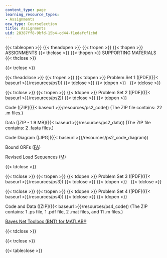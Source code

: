 ```yaml
---
content_type: page
learning_resource_types:
- Assignments
ocw_type: CourseSection
title: Assignments
uid: 28387ff8-9bfd-15b4-cd44-f1edafcf1cbd
---
```


{{< tableopen >}}
{{< theadopen >}}
{{< tropen >}}
{{< thopen >}}
ASSIGNMENTS
{{< thclose >}}
{{< thopen >}}
SUPPORTING MATERIALS
{{< thclose >}}

{{< trclose >}}

{{< theadclose >}}
{{< tropen >}}
{{< tdopen >}}
Problem Set 1 ([PDF]({{< baseurl >}}/resources/ps1))
{{< tdclose >}}
{{< tdopen >}}
 
{{< tdclose >}}

{{< trclose >}}
{{< tropen >}}
{{< tdopen >}}
Problem Set 2 ([PDF]({{< baseurl >}}/resources/ps2))
{{< tdclose >}}
{{< tdopen >}}


Code ([ZIP]({{< baseurl >}}/resources/ps2_code)) (The ZIP file contains: 22 .m files.)

Data ([ZIP - 1.9 MB]({{< baseurl >}}/resources/ps2_data)) (The ZIP file contains: 2 .fasta files.)

Code Diagram ([JPG]({{< baseurl >}}/resources/ps2_code_diagram))

Bound ORFs ([FA](/courses/biology/7-90j-computational-functional-genomics-spring-2005/assignments/rcs1_bound_orfs.fa))

Revised Load Sequences ([M](/courses/biology/7-90j-computational-functional-genomics-spring-2005/assignments/revised_load_seqs.m))


{{< tdclose >}}

{{< trclose >}}
{{< tropen >}}
{{< tdopen >}}
Problem Set 3 ([PDF]({{< baseurl >}}/resources/ps3))
{{< tdclose >}}
{{< tdopen >}}
 
{{< tdclose >}}

{{< trclose >}}
{{< tropen >}}
{{< tdopen >}}
Problem Set 4 ([PDF]({{< baseurl >}}/resources/ps4))
{{< tdclose >}}
{{< tdopen >}}


Code and Data ([ZIP]({{< baseurl >}}/resources/ps4_code)) (The ZIP contains: 1 .ps file, 1 .pdf file, 2 .mat files, and 11 .m files.)

[Bayes Net Toolbox (BNT) for MATLAB®](http://bnt.sourceforge.net/)


{{< tdclose >}}

{{< trclose >}}

{{< tableclose >}}